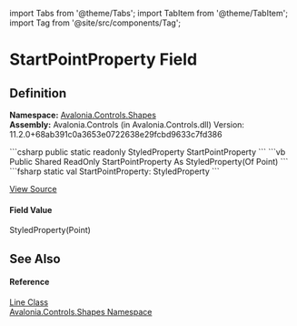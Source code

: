 import Tabs from '@theme/Tabs'; 
import TabItem from '@theme/TabItem'; 
import Tag from '@site/src/components/Tag'; 

# StartPointProperty Field




## Definition
**Namespace:** <a href="N_Avalonia_Controls_Shapes">Avalonia.Controls.Shapes</a>  
**Assembly:** Avalonia.Controls (in Avalonia.Controls.dll) Version: 11.2.0+68ab391c0a3653e0722638e29fcbd9633c7fd386

<Tabs groupId="api-code-preview">
<TabItem value="csharp" label="C#">
```csharp
public static readonly StyledProperty<Point> StartPointProperty
```
</TabItem>
<TabItem value="vb" label="VB">
```vb
Public Shared ReadOnly StartPointProperty As StyledProperty(Of Point)
```
</TabItem>
<TabItem value="fsharp" label="F#">
```fsharp
static val StartPointProperty: StyledProperty<Point>
```
</TabItem>
</Tabs>



<a href="https://github.com/AvaloniaUI/Avalonia/tree/master/srcAvalonia.Controls/Shapes/Line.cs" title="View the source code">View Source</a>



#### Field Value
StyledProperty(Point)

## See Also


#### Reference
<a href="T_Avalonia_Controls_Shapes_Line">Line Class</a>  
<a href="N_Avalonia_Controls_Shapes">Avalonia.Controls.Shapes Namespace</a>  
